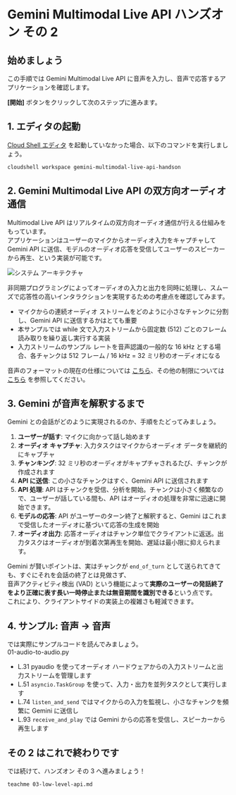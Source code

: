 # Gemini Multimodal Live API ハンズオン その 2

## 始めましょう

この手順では Gemini Multimodal Live API に音声を入力し、音声で応答するアプリケーションを確認します。

<walkthrough-tutorial-duration duration="10"></walkthrough-tutorial-duration>
<walkthrough-tutorial-difficulty difficulty="1"></walkthrough-tutorial-difficulty>

**[開始]** ボタンをクリックして次のステップに進みます。

## 1. エディタの起動

[Cloud Shell エディタ](https://cloud.google.com/shell/docs/launching-cloud-shell-editor?hl=ja) を起動していなかった場合、以下のコマンドを実行しましょう。

```bash
cloudshell workspace gemini-multimodal-live-api-handson
```

## 2. Gemini Multimodal Live API の双方向オーディオ通信

Multimodal Live API はリアルタイムの双方向オーディオ通信が行える仕組みをもっています。  
アプリケーションはユーザーのマイクからオーディオ入力をキャプチャして Gemini API に送信、モデルのオーディオ応答を受信してユーザーのスピーカーから再生、という実装が可能です。

![システム アーキテクチャ](https://github.com/heiko-hotz/gemini-multimodal-live-dev-guide/blob/main/assets/audio-client.png?raw=true)

非同期プログラミングによってオーディオの入力と出力を同時に処理し、スムーズで応答性の高いインタラクションを実現するための考慮点を確認してみます。

- マイクからの連続オーディオ ストリームをどのように小さなチャンクに分割し、Gemini API に送信するかはとても重要
- 本サンプルでは while 文で入力ストリームから固定数 (512) ごとのフレーム読み取りを繰り返し実行する実装
- 入力ストリームのサンプル レートを音声認識の一般的な 16 kHz とする場合、各チャンクは 512 フレーム / 16 kHz = 32 ミリ秒のオーディオになる

音声のフォーマットの現在の仕様については [こちら](https://cloud.google.com/vertex-ai/generative-ai/docs/model-reference/multimodal-live?hl=ja#audio-formats)、その他の制限については [こちら](https://cloud.google.com/vertex-ai/generative-ai/docs/model-reference/multimodal-live?hl=ja#limitations) を参照してください。

## 3. Gemini が音声を解釈するまで

Gemini との会話がどのように実現されるのか、手順をたどってみましょう。

1. **ユーザーが話す**: マイクに向かって話し始めます
2. **オーディオ キャプチャ**: 入力タスクはマイクからオーディオ データを継続的にキャプチャ
3. **チャンキング**: 32 ミリ秒のオーディオがキャプチャされるたび、チャンクが作成されます
4. **API に送信**: この小さなチャンクはすぐ、Gemini API に送信されます
5. **API 処理**: API はチャンクを受信、分析を開始。チャンクは小さく頻繁なので、ユーザーが話している間も、API はオーディオの処理を非常に迅速に開始できます。
6. **モデルの応答**: API がユーザーのターン終了と解釈すると、Gemini はこれまで受信したオーディオに基づいて応答の生成を開始
7. **オーディオ出力**: 応答オーディオはチャンク単位でクライアントに返送。出力タスクはオーディオが到着次第再生を開始、遅延は最小限に抑えられます。

Gemini が賢いポイントは、実はチャンクが `end_of_turn` として送られてきても、すぐにそれを会話の終了とは見做さず、  
音声アクティビティ検出 (VAD) という機能によって**実際のユーザーの発話終了をより正確に表す長い一時停止または無音期間を識別できる**という点です。  
これにより、クライアントサイドの実装上の複雑さも軽減できます。

## 4. サンプル: 音声 → 音声

では実際にサンプルコードを読んでみましょう。  
<walkthrough-editor-open-file filePath="src/02/01-audio-to-audio.py">01-audio-to-audio.py</walkthrough-editor-open-file>

- <walkthrough-editor-select-line filePath="src/02/01-audio-to-audio.py" startLine="30" endLine="30" startCharacterOffset="4" endCharacterOffset="100">L.31</walkthrough-editor-select-line> pyaudio を使ってオーディオ ハードウェアからの入力ストリームと出力ストリームを管理します
- <walkthrough-editor-select-line filePath="src/02/01-audio-to-audio.py" startLine="50" endLine="50" startCharacterOffset="12" endCharacterOffset="100">L.51</walkthrough-editor-select-line> `asyncio.TaskGroup` を使って、入力・出力を並列タスクとして実行します
- <walkthrough-editor-select-line filePath="src/02/01-audio-to-audio.py" startLine="73" endLine="73" startCharacterOffset="12" endCharacterOffset="100">L.74</walkthrough-editor-select-line> `listen_and_send` ではマイクからの入力を監視し、小さなチャンクを頻繁に Gemini に送信し
- <walkthrough-editor-select-line filePath="src/02/01-audio-to-audio.py" startLine="92" endLine="92" startCharacterOffset="12" endCharacterOffset="100">L.93</walkthrough-editor-select-line> `receive_and_play` では Gemini からの応答を受信し、スピーカーから再生します

## その 2 はこれで終わりです

<walkthrough-conclusion-trophy></walkthrough-conclusion-trophy>

では続けて、ハンズオン その 3 へ進みましょう！

```bash
teachme 03-low-level-api.md
```
